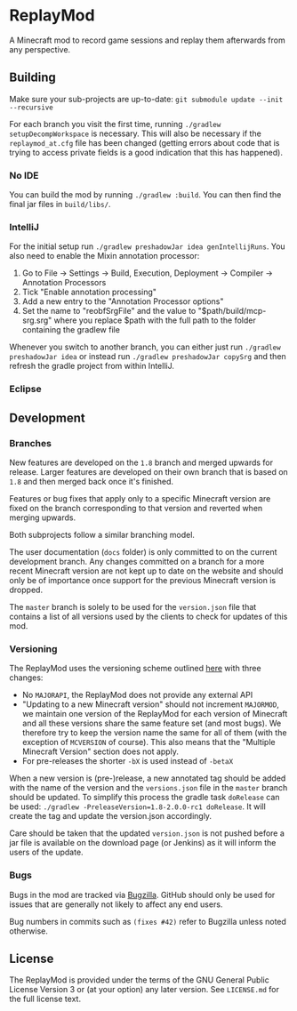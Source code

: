 # ReplayMod
A Minecraft mod to record game sessions and replay them afterwards from any perspective.

## Building
Make sure your sub-projects are up-to-date: `git submodule update --init --recursive`

For each branch you visit the first time, running `./gradlew setupDecompWorkspace` is necessary. 
This will also be necessary if the `replaymod_at.cfg` file has been changed (getting errors about code that is trying 
to access private fields is a good indication that this has happened).

### No IDE
You can build the mod by running `./gradlew :build`. You can then find the final jar files in `build/libs/`.

### IntelliJ
For the initial setup run `./gradlew preshadowJar idea genIntellijRuns`.
You also need to enable the Mixin annotation processor:
1. Go to File -> Settings -> Build, Execution, Deployment -> Compiler -> Annotation Processors
2. Tick "Enable annotation processing"
3. Add a new entry to the "Annotation Processor options"
4. Set the name to "reobfSrgFile" and the value to "$path/build/mcp-srg.srg" where you replace $path with the full 
path to the folder containing the gradlew file

Whenever you switch to another branch, you can either just run `./gradlew preshadowJar idea` or instead run 
`./gradlew preshadowJar copySrg` and then refresh the gradle project from within IntelliJ.

### Eclipse

## Development
### Branches
New features are developed on the `1.8` branch and merged upwards for release. Larger features are developed on their
own branch that is based on `1.8` and then merged back once it's finished.

Features or bug fixes that apply only to a specific Minecraft version are fixed on the branch corresponding to that 
version and reverted when merging upwards.

Both subprojects follow a similar branching model.

The user documentation (`docs` folder) is only committed to on the current development branch. Any changes committed on
a branch for a more recent Minecraft version are not kept up to date on the website and should only be
of importance once support for the previous Minecraft version is dropped.

The `master` branch is solely to be used for the `version.json` file that contains a list of all versions
used by the clients to check for updates of this mod.

### Versioning
The ReplayMod uses the versioning scheme outlined [here](http://mcforge.readthedocs.io/en/latest/conventions/versioning/)
with three changes:
- No `MAJORAPI`, the ReplayMod does not provide any external API
- "Updating to a new Minecraft version" should not increment `MAJORMOD`, we maintain one version of the ReplayMod
for each version of Minecraft and all these versions share the same feature set (and most bugs). We therefore try to
keep the version name the same for all of them (with the exception of `MCVERSION` of course). This also means that the
"Multiple Minecraft Version" section does not apply.
- For pre-releases the shorter `-bX` is used instead of `-betaX`

When a new version is (pre-)release, a new annotated tag should be added with the name of the version and the
`versions.json` file in the `master` branch should be updated. To simplify this process the gradle task `doRelease` can
be used: `./gradlew -PreleaseVersion=1.8-2.0.0-rc1 doRelease`. It will create the tag and update the version.json
accordingly.

Care should be taken that the updated `version.json` is not pushed before a jar file is available on the
download page (or Jenkins) as it will inform the users of the update.

### Bugs
Bugs in the mod are tracked via [Bugzilla](https://bugs.replaymod.com/).
GitHub should only be used for issues that are generally not likely to affect any end users.

Bug numbers in commits such as `(fixes #42)` refer to Bugzilla unless noted otherwise.

## License
The ReplayMod is provided under the terms of the GNU General Public License Version 3 or (at your option) any later version.
See `LICENSE.md` for the full license text.